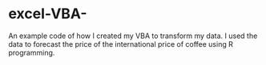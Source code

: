 # excel-VBA-
An example code of how I created my VBA to transform my data. 
I used the data to forecast the price of the international price of coffee using R programming.
